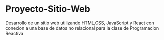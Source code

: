 # Proyecto-Sitio-Web
Desarrollo de un sitio web utilizando HTML,CSS, JavaScript y React con conexion a una base de datos no relacional para la clase de Programacion Reactiva
